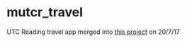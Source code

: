 # mutcr_travel
UTC Reading travel app
merged into [this project](https://github.com/MyUTCReading/myutcr-travel) on 20/7/17

